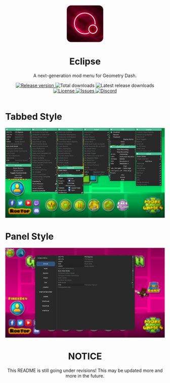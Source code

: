 <div align="center">
   <a href="https://github.com/EclipseMenu/EclipseMenu">
      <img src="logo.png" alt="Logo" width="120" height="120">
   </a>
   <h1 align="center">Eclipse</h1>
   <p align="center">
      A next-generation mod menu for Geometry Dash.
   </p>
</div>
<div align="center">
    <a href="https://github.com/EclipseMenu/EclipseMenu/latest">
          <img src="https://img.shields.io/github/v/release/EclipseMenu/EclipseMenu" alt="Release version">
    </a>
    <img src="https://img.shields.io/github/downloads/EclipseMenu/EclipseMenu/total" alt="Total downloads">
    <img src="https://img.shields.io/github/downloads/EclipseMenu/EclipseMenu/latest/total" alt="Latest release downloads">
    <a href="LICENSE">
      <img src="https://img.shields.io/github/license/EclipseMenu/EclipseMenu" alt="License">
    </a>
    <a href="https://github.com/EclipseMenu/EclipseMenu/issues">
      <img src="https://img.shields.io/github/issues/EclipseMenu/EclipseMenu" alt="Issues">
    </a>
    <a href="">
      <img src="https://img.shields.io/discord/0?label=discord&logo=discord" alt="Discord">
    </a>
</div>
<br>
<div>
   <h1>Tabbed Style</h1>
   <img src="screenshots/image1.png" alt="Tabbed Style">
   <h1>Panel Style</h1>
   <img src="screenshots/image2.png" alt="Panel Style">
</div>
<!--
<div>
   <h1>Credits</h1>
</div>
-->
<div align="center">
    <h1 align="center">NOTICE</h1>
    <p align="center">This README is still going under revisions! This may be updated more and more in the future.</p>
</div>
